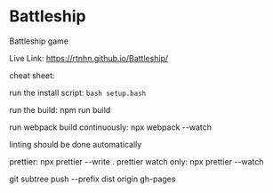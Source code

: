 # Battleship

Battleship game

Live Link: https://rtnhn.github.io/Battleship/


cheat sheet:

run the install script: `bash setup.bash`

run the build: npm run build

run webpack build continuously: npx webpack --watch

linting should be done automatically

prettier: npx prettier --write .
prettier watch only: npx prettier --watch 

git subtree push --prefix dist origin gh-pages

